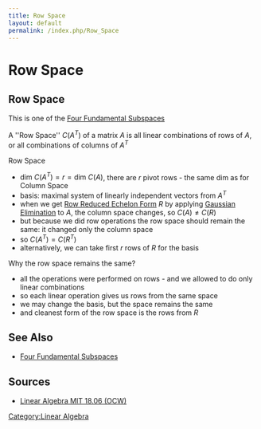 ```yaml
---
title: Row Space
layout: default
permalink: /index.php/Row_Space
---
```


# Row Space

## Row Space
This is one of the [Four Fundamental Subspaces](Four_Fundamental_Subspaces)

A ''Row Space'' $C(A^T)$ of a matrix $A$ is all linear combinations of rows of $A$, or all combinations of columns of $A^T$


Row Space
- $\text{dim } C(A^T) = r = \text{dim } C(A)$, there are $r$ pivot rows - the same dim as for Column Space
- basis: maximal system of linearly independent vectors from $A^T$ 
- when we get [Row Reduced Echelon Form](Row_Reduced_Echelon_Form) $R$ by applying [Gaussian Elimination](Gaussian_Elimination) to $A$, the column space changes, so $C(A) \ne C(R)$
- but because we did row operations the row space should remain the same: it changed only the column space
- so $C(A^T) = C(R^T)$
- alternatively, we can take first $r$ rows of $R$ for the basis 


Why the row space remains the same? 
- all the operations were performed on rows - and we  allowed to do only linear combinations 
- so each linear operation gives us rows from the same space 
- we may change the basis, but the space remains the same 
- and cleanest form of the row space is the rows from $R$ 


## See Also
- [Four Fundamental Subspaces](Four_Fundamental_Subspaces)


## Sources
- [Linear Algebra MIT 18.06 (OCW)](Linear_Algebra_MIT_18.06_(OCW))

[Category:Linear Algebra](Category_Linear_Algebra)